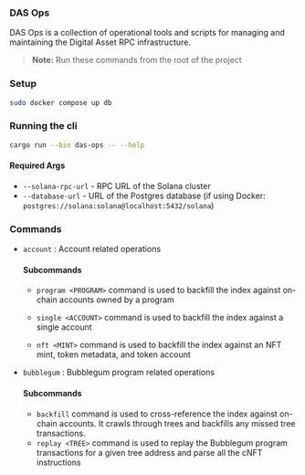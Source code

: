 ### DAS Ops

DAS Ops is a collection of operational tools and scripts for managing and maintaining the Digital Asset RPC infrastructure.

> **Note:** Run these commands from the root of the project
### Setup

```bash
sudo docker compose up db
```

### Running the cli

```bash
cargo run --bin das-ops -- --help
```

#### Required Args

- `--solana-rpc-url` - RPC URL of the Solana cluster
- `--database-url` - URL of the Postgres database (if using Docker: `postgres://solana:solana@localhost:5432/solana`)

### Commands

- `account` : Account related operations

  #### Subcommands

  - `program <PROGRAM>` command is used to backfill the index against on-chain accounts owned by a program

  - `single <ACCOUNT>` command is used to backfill the index against a single account

  - `nft <MINT>` command is used to backfill the index against an NFT mint, token metadata, and token account

- `bubblegum` : Bubblegum program related operations

  #### Subcommands

  - `backfill` command is used to cross-reference the index against on-chain accounts. It crawls through trees and backfills any missed tree transactions.
  - `replay <TREE>` command is used to replay the Bubblegum program transactions for a given tree address and parse all the cNFT instructions